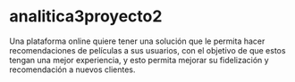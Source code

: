 # analitica3proyecto2
Una plataforma online quiere tener una solución que le permita hacer recomendaciones de películas a sus usuarios, con el objetivo de que estos tengan una mejor experiencia, y esto permita mejorar su fidelización y recomendación a nuevos clientes.
